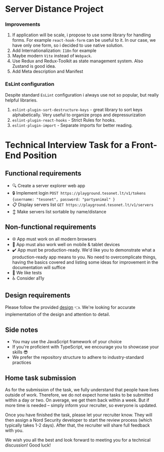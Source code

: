 # Server Distance Project

### Improvements

1. If application will be scale, i propose to use some library for handling forms.
   For example ```react-hook-form``` can be useful to it. In our case, we have only one form, so i decided to use native solution.
2. Add Internationalization: ```I18n``` for example
3. Maybe modern ```Vite``` instead of ```Webpack```.
4. Use Redux and Redux-Toolkit as state management system. Also Zustand is good idea.
5. Add Meta description and Manifest


### EsLint configuration

Despite standard ```EsLint``` configuration i always use not so popular, but really helpful libraries.

1. ```eslint-plugin-sort-destructure-keys``` - great library to sort keys alphabetically. Very useful to organize props and depressurization
2. ```eslint-plugin-react-hooks```  - Strict Rules for hooks.
3. ```eslint-plugin-import``` - Separate imports for better reading.

# Technical Interview Task for a Front-End Position

## Functional requirements

- 🔍 Create a server explorer web app
- 🔒 Implement login ``POST https://playground.tesonet.lt/v1/tokens {username: "tesonet", password: "partyanimal" }``
- 📋 Display servers list
```GET https://playground.tesonet.lt/v1/servers```
- ↕ Make servers list sortable by name/distance

## Non-functional requirements

- 🌐 App must work on all modern browsers
- 📱 App must also work well on mobile & tablet devices
- ✔️ App must be production-ready. We'd like you to demonstrate what a production-ready app means to you. No need to overcomplicate things, having the basics covered and listing some ideas for improvement in the documentation will suffice
- 🧪 We like tests
- ♿️ Consider a11y

## Design requirements

Please follow the provided [design](https://www.figma.com/file/Vwv2xN7hYUADzIotUcSypF/Design-for-Front-End-Recruitment-Task?type=design&node-id=1-554&t=ork7e8jy9iWuLikn-0) 👈. We're looking for accurate implementation of the design and attention to detail.

## Side notes

- You may use the JavaScript framework of your choice
- If you're proficient with TypeScript, we encourage you to showcase your skills 😎
- We prefer the repository structure to adhere to industry-standard practices

## Home task submission

As for the submission of the task, we fully understand that people have lives outside of work. Therefore, we do not expect home tasks to be submitted within a day or two. On average, we get them back within a week. But if more time is needed – simply inform your recruiter, so everyone is updated.

Once you have finished the task, please let your recruiter know. They will then assign a Nord Security developer to start the review process (which typically takes 1-2 days). After that, the recruiter will share full feedback with you.

We wish you all the best and look forward to meeting you for a technical discussion! Good luck!
